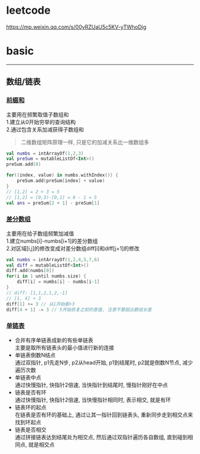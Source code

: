 # leetcode
<https://mp.weixin.qq.com/s/00yRZUaU5c5KV-yTWhoDig>

# basic
---
## 数组/链表
### [前缀和](https://mp.weixin.qq.com/s?__biz=MzAxODQxMDM0Mw==&mid=2247494095&idx=2&sn=19a2609f33eadbbda1f6b75e2298d931&scene=21#wechat_redirect)
主要用在频繁取值子数组和  
1.建立从0开始穷举的查询结构  
2.通过包含关系加减获得子数组和
> 二维数组矩阵原理一样, 只是它的加减关系比一维数组多
```kotlin
val numbs = intArrayOf(1,2,3)
val preSum = mutableListOf<Int>()
preSum.add(0)

for((index, value) in numbs.withIndex()) {
    preSum.add(preSum[index] + value)
}
// [1,2] = 2 + 3 = 5
// [1,2] = [0,3)-[0,1] = 6 - 1 = 5
val ans = preSum[2 + 1] - preSum[1]
```

### [差分数组](https://mp.weixin.qq.com/s?__biz=MzAxODQxMDM0Mw==&mid=2247494095&idx=3&sn=1f13cb4b49e6ff698d396220ad6c54f7&scene=21#wechat_redirect)
主要用在给子数组频繁加减值  
1.建立numbs\[i\]-numbs\[i+1\]的差分数组  
2.对区域\[i,j\]的修改变成对差分数组diff\[i\]和diff\[j+1\]的修改
```kotlin
val numbs = intArrayOf(1,2,4,5,7,6)
val diff = mutableListOf<Int>() 
diff.add(numbs[0])
for(i in 1 until numbs.size) {
    diff[i] = numbs[i] - numbs[i-1]
}
// diff: [1,1,2,1,2,-1]
// [1, 4] + 3
diff[1] += 3 // 从1开始都+3
diff[4 + 1] -= 3 // 5开始恢复之前的差值, 注意不要超出数组长度
```

### [单链表](https://mp.weixin.qq.com/s?__biz=MzAxODQxMDM0Mw==&mid=2247492022&idx=1&sn=35f6cb8ab60794f8f52338fab3e5cda5&scene=21#wechat_redirect)
* 合并有序单链表成新的有些单链表  
    主要是取所有链表头的最小值进行新的连接
* 单链表倒数N结点  
    通过双指针, p1先走N步, p2从head开始, p1到结尾时, p2就是倒数N节点, 减少遍历次数
* 单链表中点  
    通过快慢指针, 快指针2倍速, 当快指针到结尾时, 慢指针刚好在中点
* 链表是否有环  
    通过快慢指针, 快指针2倍速, 当快慢指针相同时, 表示相交, 就是有环
* 链表环的起点  
    在链表是否有环的基础上, 通过让其一指针回到链表头, 重新同步走到相交点来找到环起点
* 链表是否相交  
    通过拼接链表达到结尾处为相交点, 然后通过双指针遍历各自数组, 直到碰到相同点, 就是相交点       

